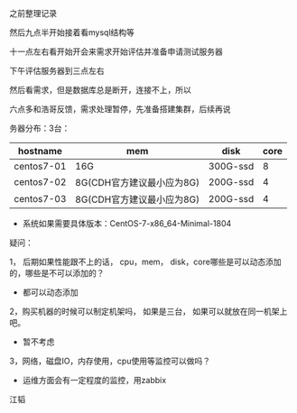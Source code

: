 之前整理记录

然后九点半开始接着看mysql结构等

十一点左右看开始开会来需求开始评估并准备申请测试服务器

下午评估服务器到三点左右

然后看需求，但是数据库总是断开，连接不上，所以

六点多和浩哥反馈，需求处理暂停，先准备搭建集群，后续再说





务器分布：3台：

| hostname   | mem                       | disk     | core |
| ---------- | ------------------------- | -------- | ---- |
| centos7-01 | 16G                       | 300G-ssd | 8    |
| centos7-02 | 8G(CDH官方建议最小应为8G) | 200G-ssd | 4    |
| centos7-03 | 8G(CDH官方建议最小应为8G) | 200G-ssd | 4    |



- 系统如果需要具体版本：CentOS-7-x86_64-Minimal-1804

疑问：

1， 后期如果性能跟不上的话， cpu，mem， disk，core哪些是可以动态添加的，哪些是不可以添加的？

- 都可以动态添加

2，购买机器的时候可以制定机架吗， 如果是三台， 如果可以就放在同一机架上吧。

- 暂不考虑

3，网络，磁盘IO，内存使用，cpu使用等监控可以做吗？

- 运维方面会有一定程度的监控，用zabbix



江韬





